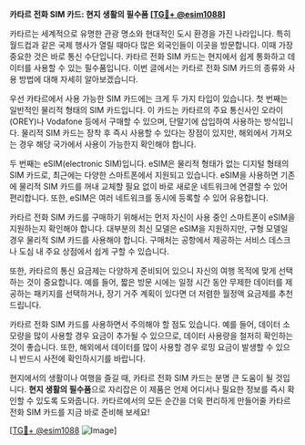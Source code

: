 **카타르 전화 SIM 카드: 현지 생활의 필수품 [[TG💪+ @esim1088](https://t.me/s/esim1088)]**

카타르는 세계적으로 유명한 관광 명소와 현대적인 도시 환경을 가진 나라입니다. 특히 월드컵과 같은 국제 행사가 열릴 때마다 많은 외국인들이 이곳을 방문합니다. 이때 가장 중요한 것은 바로 통신 수단입니다. 카타르 전화 SIM 카드는 현지에서 쉽게 통화하고 데이터를 사용할 수 있는 필수품입니다. 이번 글에서는 카타르 전화 SIM 카드의 종류와 사용 방법에 대해 자세히 알아보겠습니다.

우선 카타르에서 사용 가능한 SIM 카드에는 크게 두 가지 타입이 있습니다. 첫 번째는 일반적인 물리적 형태의 SIM 카드입니다. 이 카드는 카타르의 주요 통신사인 오라이(OREY)나 Vodafone 등에서 구매할 수 있으며, 단말기에 삽입하여 사용하는 방식입니다. 물리적 SIM 카드는 장착 후 즉시 사용할 수 있다는 장점이 있지만, 해외에서 가져오는 경우 해당 국가에서 사용이 가능한지 확인해야 합니다.

두 번째는 eSIM(electronic SIM)입니다. eSIM은 물리적 형태가 없는 디지털 형태의 SIM 카드로, 최근에는 다양한 스마트폰에서 지원되고 있습니다. eSIM을 사용하면 기존에 물리적 SIM 카드를 꺼내 교체할 필요 없이 바로 새로운 네트워크에 연결할 수 있어 편리합니다. 또한, eSIM은 여러 네트워크를 동시에 등록할 수 있어 유용합니다.

카타르 전화 SIM 카드를 구매하기 위해서는 먼저 자신이 사용 중인 스마트폰이 eSIM을 지원하는지 확인해야 합니다. 대부분의 최신 모델은 eSIM을 지원하지만, 구형 모델일 경우 물리적 SIM 카드를 사용해야 합니다. 구매처는 공항에서 제공하는 서비스 데스크나 도심 내 주요 상점에서 쉽게 구할 수 있습니다.

또한, 카타르의 통신 요금제는 다양하게 준비되어 있으니 자신의 여행 목적에 맞게 선택하는 것이 중요합니다. 예를 들어, 짧은 방문 시에는 일정 시간 동안 무제한 데이터를 제공하는 패키지를 선택하거나, 장기 거주 계획이 있다면 더 저렴한 월정액 요금제를 추천드립니다.

카타르 전화 SIM 카드를 사용하면서 주의해야 할 점도 있습니다. 예를 들어, 데이터 소모량을 많이 사용할 경우 요금이 추가될 수 있으므로, 데이터 사용량을 철저히 확인하는 것이 좋습니다. 또한, 해외에서 데이터를 많이 사용할 경우 로밍 요금이 발생할 수 있으니 반드시 사전에 확인하시기를 바랍니다.

현지에서의 생활이나 여행을 즐길 때, 카타르 전화 SIM 카드는 분명 큰 도움이 될 것입니다. **현지 생활의 필수품**으로 자리잡은 이 제품은 언제 어디서나 필요한 정보를 즉시 확인할 수 있도록 도와줍니다. 카타르에서의 모든 순간을 더욱 편리하게 만들어줄 카타르 전화 SIM 카드를 지금 바로 준비해 보세요!

[[TG💪+ @esim1088](https://t.me/s/esim1088) ![Image](https://i.postimg.cc/Y0z9fWf4/image.png)]